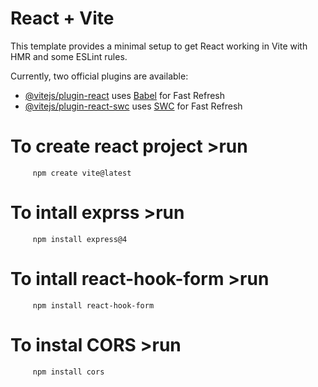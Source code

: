     

 # React + Vite

This template provides a minimal setup to get React working in Vite with HMR and some ESLint rules.

Currently, two official plugins are available:

- [@vitejs/plugin-react](https://github.com/vitejs/vite-plugin-react/blob/main/packages/plugin-react/README.md) uses [Babel](https://babeljs.io/) for Fast Refresh
- [@vitejs/plugin-react-swc](https://github.com/vitejs/vite-plugin-react-swc) uses [SWC](https://swc.rs/) for Fast Refresh


# To create react project >run 


         npm create vite@latest
         
# To intall exprss >run 

         npm install express@4

# To intall react-hook-form >run 

         npm install react-hook-form

# To instal CORS >run 

         npm install cors
